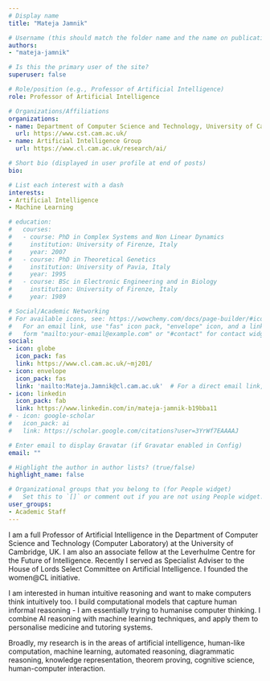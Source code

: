 ```yaml
---
# Display name
title: "Mateja Jamnik"

# Username (this should match the folder name and the name on publications)
authors:
- "mateja-jamnik"

# Is this the primary user of the site?
superuser: false

# Role/position (e.g., Professor of Artificial Intelligence)
role: Professor of Artificial Intelligence

# Organizations/Affiliations
organizations:
- name: Department of Computer Science and Technology, University of Cambridge
  url: https://www.cst.cam.ac.uk/
- name: Artificial Intelligence Group
  url: https://www.cl.cam.ac.uk/research/ai/

# Short bio (displayed in user profile at end of posts)
bio: 

# List each interest with a dash
interests:
- Artificial Intelligence
- Machine Learning

# education:
#   courses:
#   - course: PhD in Complex Systems and Non Linear Dynamics
#     institution: University of Firenze, Italy
#     year: 2007
#   - course: PhD in Theoretical Genetics
#     institution: University of Pavia, Italy
#     year: 1995
#   - course: BSc in Electronic Engineering and in Biology
#     institution: University of Firenze, Italy
#     year: 1989

# Social/Academic Networking
# For available icons, see: https://wowchemy.com/docs/page-builder/#icons
#   For an email link, use "fas" icon pack, "envelope" icon, and a link in the
#   form "mailto:your-email@example.com" or "#contact" for contact widget.
social:
- icon: globe
  icon_pack: fas
  link: https://www.cl.cam.ac.uk/~mj201/
- icon: envelope
  icon_pack: fas
  link: 'mailto:Mateja.Jamnik@cl.cam.ac.uk'  # For a direct email link, use "mailto:test@example.org".
- icon: linkedin
  icon_pack: fab
  link: https://www.linkedin.com/in/mateja-jamnik-b19bba11
# - icon: google-scholar
#   icon_pack: ai
#   link: https://scholar.google.com/citations?user=3YrWf7EAAAAJ

# Enter email to display Gravatar (if Gravatar enabled in Config)
email: ""

# Highlight the author in author lists? (true/false)
highlight_name: false

# Organizational groups that you belong to (for People widget)
#   Set this to `[]` or comment out if you are not using People widget.
user_groups:
- Academic Staff
---
```


I am a full Professor of Artificial Intelligence in the Department of Computer Science and Technology (Computer Laboratory) at the University of Cambridge, UK. I am also an associate fellow at the Leverhulme Centre for the Future of Intelligence. Recently I served as Specialist Adviser to the House of Lords Select Committee on Artificial Intelligence. I founded the women@CL initiative.

I am interested in human intuitive reasoning and want to make computers think intuitively too. I build computational models that capture human informal reasoning - I am essentially trying to humanise computer thinking. I combine AI reasoning with machine learning techniques, and apply them to personalise medicine and tutoring systems.

Broadly, my research is in the areas of artificial intelligence, human-like computation, machine learning, automated reasoning, diagrammatic reasoning, knowledge representation, theorem proving, cognitive science, human-computer interaction.
